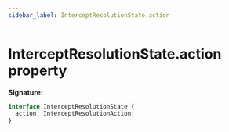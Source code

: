 ```yaml
---
sidebar_label: InterceptResolutionState.action
---
```


# InterceptResolutionState.action property

**Signature:**

```typescript
interface InterceptResolutionState {
  action: InterceptResolutionAction;
}
```
